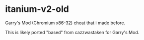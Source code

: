 # itanium-v2-old
 Garry's Mod (Chromium x86-32) cheat that i made before.

This is likely ported "based" from cazzwastaken for Garry's Mod.
